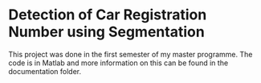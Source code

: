 # Detection of Car Registration Number using Segmentation

This project was done in the first semester of my master programme. The code is in Matlab and more information on this can be found in the documentation folder. 
